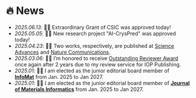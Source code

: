 
# 🔥 News
- *2025.06.13*: 🎉🎉 Extraordinary Grant of CSIC was approved today!
- *2025.05.05*: 🎉🎉 New research project "AI-CrysPred" was approved today!
- *2025.04.23*: 🎉🎉 Two works, respectively, are published at [Science Advances](https://doi.org/10.1126/sciadv.ads4925) and [Nature Communications](https://rdcu.be/ei3XE).
- *2025.03.06*: 🎉🎉 I’m honored to receive [Outstanding Reviewer Award](https://yw-fang.github.io/certficates/awards/OutstandingReviewerAwards2024-IOP-Publishing-2025March6.pdf) once again after 2 years due to my review service for IOP Publishing. 
- *2025.01*: 🎉🎉 I am elected as the junior editorial board member of <b>[InfoMat](https://onlinelibrary.wiley.com/journal/25673165)</b> from Jan. 2025 to Jan 2027.
- *2025.01*: 🎉🎉 I am elected as the junior editorial board member of <b>[Journal of Materials Informatics](https://www.oaepublish.com/jmi)</b> from Jan. 2025 to Jan 2027.
<!-- - *2024.08*: 🎉🎉 Our work on 1 nm bismuth oxide was awarded the prestigious <b>Nomination Prize for the Top 10 Advances of Chip Science of China 2023</b>. -->
<!-- - *2024.05*: 🎉🎉 Linxing Zhang at USTB and I reported the colossal ferroelectric photovoltaic Effect in [**Journal of American Chemical Society**](https://pubs.acs.org/doi/10.1021/jacs.4c01702) -->
<!-- - *2024.04*: 🎉🎉 Our study in [**Advanced Functional Materials**](https://doi.org/10.1002/adfm.202404043) represents the first work to report such a large number of ambient-pressure superconducting hydrides within a single publication. -->
<!-- - *2024.03*: 🎉🎉 The work about the evidence of absence of 1 GPa superconductivity and apperance of high-pressure near-room-temperature superconductivity in Lu-N-H published at [**Communications Materials**](https://doi.org/10.1038/s43246-024-00500-9) -->
<!-- - *2024.02*: 🎉🎉 Two works, collaborating with Dongxing at KAUST and Linxing at UTSB respectively, were published at [**Advanced Functional Materials**](https://doi.org/10.1002/adfm.202312746) and  [**Applied Physical Reviews**](https://doi.org/10.1063/5.0174252) -->
<!-- - *2024.01*: 🎉🎉 Based on the former work at [**Science**](https://doi.org/10.1126/science.abm5134), the work on ferrolelectric tunnel junctions has been published at  [**Nature Communications**](https://doi.org/10.1038/s41467-024-44927-7) -->
<!-- *2024.01*: 🎉🎉 I am happy that my application to "la Caixa" Foundation Fellowships has been shortlisted while I probably will not proceed with it. -->
<!-- - *2023.11*: 🎉🎉 Two manuscripts, respectively collaborating with Lei at XJTU and Xia at UNL, have been accepted at <b>Acta Materialia</b> and <b>Nature Communications</b>, respectively. -->
<!-- - *2023.08*: 🎉🎉 I got the <b>European Physical Society (EPS) award</b> at the CCP2023 - 34th IUPAP Conference on Computational Physics -->
<!-- - *2023.07*: 🎉🎉 The research on the self-enhancement of water electrolysis resulted from the collaboration with Heng-Jui Liu's group has been accepted in <b>ACS Nano</b>, where I'm the corresponding author. -->
<!-- - *2023.07*: 🎉🎉 The research on the enhancement of ferroelectricity in BiFeO3 by the anion engineering, collaboratively conducted by Linxing Zhang's and Zhao Pan's groups, has been accepted in <b>Materials Horizons</b>, where I provided all the theoretical support and acted as a corresponding author. -->
<!-- - *2023.06*: 🎉🎉 The research on superconducting helium, collaboratively conducted by Claudio Cazorla's, Jian Sun's, Ion Errea's, and Chris Pickard's groups, has been accepted in <b>Nature Communications</b>, where I provided the computations of quantum anharmonic effect of helium. -->
<!-- - *2023.04*: 🎉🎉 The European Commission granted me the prestigious <b>MSCA Seal of Excellence</b> that is the high-quality label awarded to projects submitted to Horizon 2020 under the Marie Skłodowska-Curie Actions program. -->
<!-- - *2023.03*: 🎉🎉 My co-first-authored paper about the 1 nm ferroelectric material has been published in [**Science**](https://doi.org/10.1126/science.abm5134) -->
<!-- - *2023.03*: 🎉🎉 I will serve as the **Youth Editor of the Editoral Board** of [Acta Metallurgica Sinica (English Letters)](https://www.springer.com/journal/40195) which is in the first quartile (Q1) of Journal Citation Reports (JCR). -->
